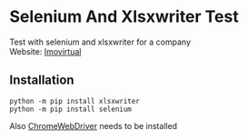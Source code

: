 # Selenium And Xlsxwriter Test
Test with selenium and xlsxwriter for a company \
Website: [Imovirtual](https://www.imovirtual.com)
## Installation
```
python -m pip install xlsxwriter
python -m pip install selenium
```
Also [ChromeWebDriver](https://chromedriver.chromium.org) needs to be installed
